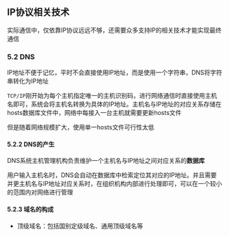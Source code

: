 ## IP协议相关技术

实际通信中，仅依靠IP协议远远不够，还需要众多支持IP的相关技术才能实现最终通信

### 5.2 DNS

IP地址不便于记忆，平时不会直接使用IP地址，而是使用一个字符串，DNS将字符串转化为IP地址

`TCP/IP`刚开始为每个主机指定唯一的主机识别码，进行网络通信时直接使用主机名即可，系统会将主机名转换为具体的IP地址。主机名与IP地址的对应关系存储在hosts数据库文件中，网络中每接入一台主机就需要更新hosts文件

但是随着网络规模扩大，使用单一hosts文件可行性太低

#### 5.2.2 DNS的产生

DNS系统主机管理机构负责维护一个主机名与IP地址之间对应关系的**数据库**

用户输入主机名时，DNS会自动在数据库中检索定位其对应的IP地址。并且需要并更主机名与IP地址对应关系时，在组织机构内部进行处理即可，可以在一个较小的范围内对网络进行管理

#### 5.2.3 域名的构成

* 顶级域名：包括国别定级域名、通用顶级域名等